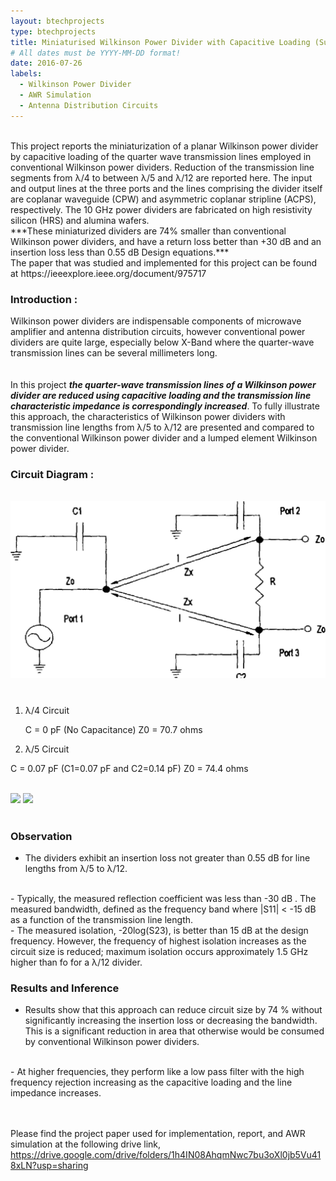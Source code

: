 ```yaml
---
layout: btechprojects
type: btechprojects
title: Miniaturised Wilkinson Power Divider with Capacitive Loading (Supervised by- Dr. Prabu K)
# All dates must be YYYY-MM-DD format!
date: 2016-07-26
labels:
  - Wilkinson Power Divider
  - AWR Simulation
  - Antenna Distribution Circuits
---
```

<br>
This project reports the miniaturization of a planar Wilkinson power divider by capacitive loading of the quarter wave transmission lines employed in conventional Wilkinson power dividers. Reduction of the transmission line segments from λ/4 to between λ/5 and λ/12 are reported here. The input and output lines at the three ports and the lines comprising the divider itself are coplanar waveguide (CPW) and asymmetric coplanar stripline (ACPS), respectively. The 10 GHz power dividers are fabricated on high resistivity silicon (HRS) and alumina wafers.
<br>
***These miniaturized dividers are 74% smaller than conventional Wilkinson power dividers, and have a return loss better than +30 dB and an insertion loss less than 0.55 dB Design equations.***
<br>
The paper that was studied and implemented for this project can be found at https://ieeexplore.ieee.org/document/975717

### Introduction :

Wilkinson power dividers are indispensable components of microwave amplifier and antenna distribution circuits, however conventional power dividers are quite large, especially below X-Band where the quarter-wave transmission lines can be several millimeters long.
<br><br>         
In this project ***the quarter-wave transmission lines of a Wilkinson power divider are reduced using capacitive loading and the transmission line characteristic impedance is correspondingly increased***. To fully illustrate this approach, the characteristics of Wilkinson power dividers with transmission line lengths from λ/5 to λ/12 are presented and compared to the conventional Wilkinson power divider and a lumped element Wilkinson power divider.

### Circuit Diagram :
<br>
<div class="ui large rounded images">
  <img class="ui image" src="../images/PowerDivider_circuit_diagram.png">
</div>
<br>

### 

1)	λ/4 Circuit

    C  = 0 pF    (No Capacitance)
    Z0 = 70.7 ohms
   								
2)	λ/5 Circuit

   C  = 0.07 pF  (C1=0.07 pF and C2=0.14 pF)
   Z0 = 74.4 ohms

<br>
<div class="ui large rounded images">
  <img class="ui image" src="../images/lambda_4_5_comparison.png">
  <img class="ui image" src="../images/lambda_4_6_comparision.png">
</div>
<br>

### Observation

- The dividers exhibit an insertion loss not greater than 0.55 dB for line lengths from λ/5 to λ/12.
<br>
- Typically, the measured reflection coefficient was less than  -30 dB . The measured bandwidth, defined as the frequency band where |S11| < -15 dB as a function of the transmission line length.
<br>
- The measured isolation, -20log(S23), is better than 15 dB at the design frequency. However, the frequency of highest isolation increases as the circuit 
size is reduced; maximum isolation occurs approximately 1.5 GHz higher than fo for a λ/12 divider. 
 
### Results and Inference

- Results show that this approach can reduce circuit size by 74 % without significantly increasing the insertion loss or decreasing the bandwidth. This is a significant reduction in area that otherwise would be consumed by conventional Wilkinson power dividers.
<br>
- At higher frequencies, they perform like a low pass filter with the high frequency rejection increasing as the capacitive loading and the line impedance increases.

<br><br>
Please find the project paper used for implementation, report, and AWR simulation at the following drive link, https://drive.google.com/drive/folders/1h4IN08AhqmNwc7bu3oXl0jb5Vu418xLN?usp=sharing
